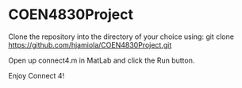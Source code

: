 # COEN4830Project

Clone the repository into the directory of your choice using: git clone https://github.com/hjamiola/COEN4830Project.git

Open up connect4.m in MatLab and click the Run button.

Enjoy Connect 4!
